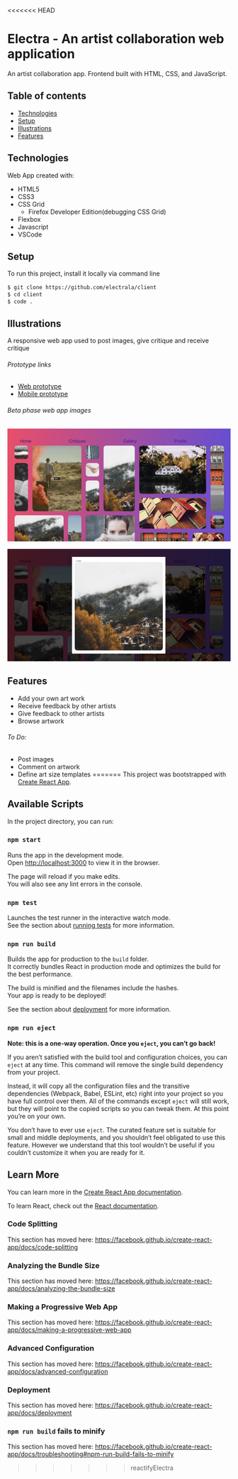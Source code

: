 <<<<<<< HEAD
# Electra - An artist collaboration web application

An artist collaboration app. Frontend built with HTML, CSS, and JavaScript.

## Table of contents

- [Technologies](#technologies)
- [Setup](#setup)
- [Illustrations](#illustrations)
- [Features](#features)

## Technologies

Web App created with:

- HTML5
- CSS3
- CSS Grid
  - Firefox Developer Edition(debugging CSS Grid)
- Flexbox
- Javascript
- VSCode

## Setup

To run this project, install it locally via command line

```
$ git clone https://github.com/electrala/client
$ cd client
$ code .
```

## Illustrations

A responsive web app used to post images, give critique and receive critique
###### Prototype links
- [Web prototype](https://xd.adobe.com/view/a09a6bb2-c574-4bb1-7517-6de3f8a265c0-d6ab/?fullscreen)
- [Mobile prototype](https://xd.adobe.com/view/fdba7ccc-9072-4245-7ac6-bc7548bf26ad-8b8b/?fullscreen)

###### Beta phase web app images

![CSS Grid image](https://github.com/electrala/documentation/blob/master/Images/ElectraCSSGridTemplate.png)

![CSS Grid image - Modal](https://github.com/electrala/documentation/blob/master/Images/ElectraCritiquesModalTemplate.png)

## Features

- Add your own art work
- Receive feedback by other artists
- Give feedback to other artists
- Browse artwork

###### To Do:

- Post images
- Comment on artwork
- Define art size templates
=======
This project was bootstrapped with [Create React App](https://github.com/facebook/create-react-app).

## Available Scripts

In the project directory, you can run:

### `npm start`

Runs the app in the development mode.<br>
Open [http://localhost:3000](http://localhost:3000) to view it in the browser.

The page will reload if you make edits.<br>
You will also see any lint errors in the console.

### `npm test`

Launches the test runner in the interactive watch mode.<br>
See the section about [running tests](https://facebook.github.io/create-react-app/docs/running-tests) for more information.

### `npm run build`

Builds the app for production to the `build` folder.<br>
It correctly bundles React in production mode and optimizes the build for the best performance.

The build is minified and the filenames include the hashes.<br>
Your app is ready to be deployed!

See the section about [deployment](https://facebook.github.io/create-react-app/docs/deployment) for more information.

### `npm run eject`

**Note: this is a one-way operation. Once you `eject`, you can’t go back!**

If you aren’t satisfied with the build tool and configuration choices, you can `eject` at any time. This command will remove the single build dependency from your project.

Instead, it will copy all the configuration files and the transitive dependencies (Webpack, Babel, ESLint, etc) right into your project so you have full control over them. All of the commands except `eject` will still work, but they will point to the copied scripts so you can tweak them. At this point you’re on your own.

You don’t have to ever use `eject`. The curated feature set is suitable for small and middle deployments, and you shouldn’t feel obligated to use this feature. However we understand that this tool wouldn’t be useful if you couldn’t customize it when you are ready for it.

## Learn More

You can learn more in the [Create React App documentation](https://facebook.github.io/create-react-app/docs/getting-started).

To learn React, check out the [React documentation](https://reactjs.org/).

### Code Splitting

This section has moved here: https://facebook.github.io/create-react-app/docs/code-splitting

### Analyzing the Bundle Size

This section has moved here: https://facebook.github.io/create-react-app/docs/analyzing-the-bundle-size

### Making a Progressive Web App

This section has moved here: https://facebook.github.io/create-react-app/docs/making-a-progressive-web-app

### Advanced Configuration

This section has moved here: https://facebook.github.io/create-react-app/docs/advanced-configuration

### Deployment

This section has moved here: https://facebook.github.io/create-react-app/docs/deployment

### `npm run build` fails to minify

This section has moved here: https://facebook.github.io/create-react-app/docs/troubleshooting#npm-run-build-fails-to-minify
>>>>>>> reactifyElectra
